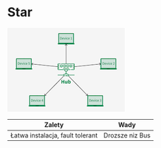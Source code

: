 # Star

![Star](../images/topologies/star.png "Star")


| Zalety | Wady |
| :----: | :--: |
| Łatwa instalacja, fault tolerant | Drozsze niz Bus |